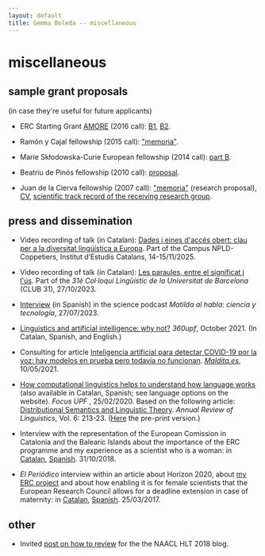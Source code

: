 ```yaml
---
layout: default
title: Gemma Boleda -- miscellaneous
---
```


# miscellaneous

## sample grant proposals

(in case they're useful for future applicants)

- ERC Starting Grant [AMORE](https://www.upf.edu/web/amore) (2016 call): [B1](proposals/B1-AMORE-ERC_StG_2016-def.pdf), [B2](proposals/B2-AMORE-ERC_StG_2016-def.pdf).

- Ramón y Cajal fellowship (2015 call): ["memoria"](proposals/2015_memoria_lineas_invest_investigadores_ryc_MINECO-gboleda-sub.pdf).

- Marie Skłodowska-Curie European fellowship (2014 call): [part B](proposals/gboleda-1.MSCA-IF-EF-ST-Part-B-final.pdf).

- Beatriu de Pinós fellowship (2010 call): [proposal](proposals/annex__bp_2010_mod_a_(ii)GBT_v3.pdf).

- Juan de la Cierva fellowship (2007 call): ["memoria"](proposals/memoria-jdc07-gbt-english.pdf) (research proposal), [CV](proposals/cv-jd-c07-gbt.pdf), [scientific track record of the receiving research group](proposals/historial-jdc07-gbt-english.pdf).

## press and dissemination

- Video recording of talk (in Catalan): [Dades i eines d'accés obert: clau per a la diversitat lingüística a Europa](https://www.youtube.com/live/7nnlxCEgTDI?feature=shared&t=10500). Part of the Campus NPLD-Coppetiers, Institut d’Estudis Catalans, 14-15/11/2025.

- Video recording of talk (in Catalan): [Les paraules, entre el significat i l'ús](https://www.ub.edu/ubtv/video/les-paraules-entre-el-significat-i-lus-gemma-boleda). Part of the _31è Col·loqui Lingüístic de la Universitat de Barcelona_ (CLUB 31), 27/10/2023.

- [Interview](https://podcasters.spotify.com/pod/show/matilda-al-habla/episodes/Lingstica--datos-y-enfermedades-mentales-con-Gemma-Boleda-e27f4jj) (in Spanish) in the science podcast _Matilda al habla: ciencia y tecnología_, 27/07/2023.

- [Linguistics and artificial intelligence: why not?](https://www.upf.edu/web/360upf/numero9/calidoscopi/gemma-boleda) _360upf_, October 2021. (In Catalan, Spanish, and English.)

- Consulting for article [Inteligencia artificial para detectar COVID-19 por la voz: hay modelos en prueba pero todavía no funcionan](https://maldita.es/malditatecnologia/20210510/inteligencia-artificial-covid-19-voz/). [_Maldita.es_](https://maldita.es), 10/05/2021.

- [How computational linguistics helps to understand how language works](https://www.upf.edu/web/focus/inici/-/asset_publisher/HmdVwKrOeKpM/content/id/232783382/maximized) (also available in Catalan, Spanish; see language options on the website). _Focus UPF_ , 25/02/2020. Based on the following article: [Distributional Semantics and Linguistic Theory](http://www.annualreviews.org/eprint/49J5VEMAMTAXAHVCUVDF/full/10.1146/annurev-linguistics-011619-030303). _Annual Review of Linguistics_, Vol. 6: 213-23. ([Here](https://arxiv.org/pdf/1905.01896.pdf) the pre-print version.)

- Interview with the representation of the European Comission in Catalonia and the Balearic Islands about the importance of the ERC programme and my experience as a scientist who is a woman: in [Catalan](https://ec.europa.eu/spain/barcelona/news/els-programes-de-la-ue-han-representat-un-salt-qualitatiu-en-la-recerca-que-es-pot-fer-europa_ca), [Spanish](https://ec.europa.eu/spain/barcelona/news/els-programes-de-la-ue-han-representat-un-salt-qualitatiu-en-la-recerca-que-es-pot-fer-europa_es). 31/10/2018.

- _El Periódico_ interview within an article about Horizon 2020, about [my ERC project](https://www.upf.edu/web/amore) and about how enabling it is for female scientists that the European Research Council allows for a deadline extension in case of maternity: in [Catalan](https://www.elperiodico.cat/ca/ciencia/20170325/tres-investigadors-que-treballen-projectes-innovadors-financats-ue-expliquen-les-seves-experiencies-5923169), [Spanish](https://www.elperiodico.com/es/ciencia/20170325/tres-investigadores-que-trabajan-proyectos-innovadores-financiados-ue-explican-sus-experiencias-5923169). 25/03/2017.

## other

- Invited [post on how to review](https://naacl2018.wordpress.com/2018/01/04/reviewing-advice-by-gemma-boleda/) for the the NAACL HLT 2018 blog.
